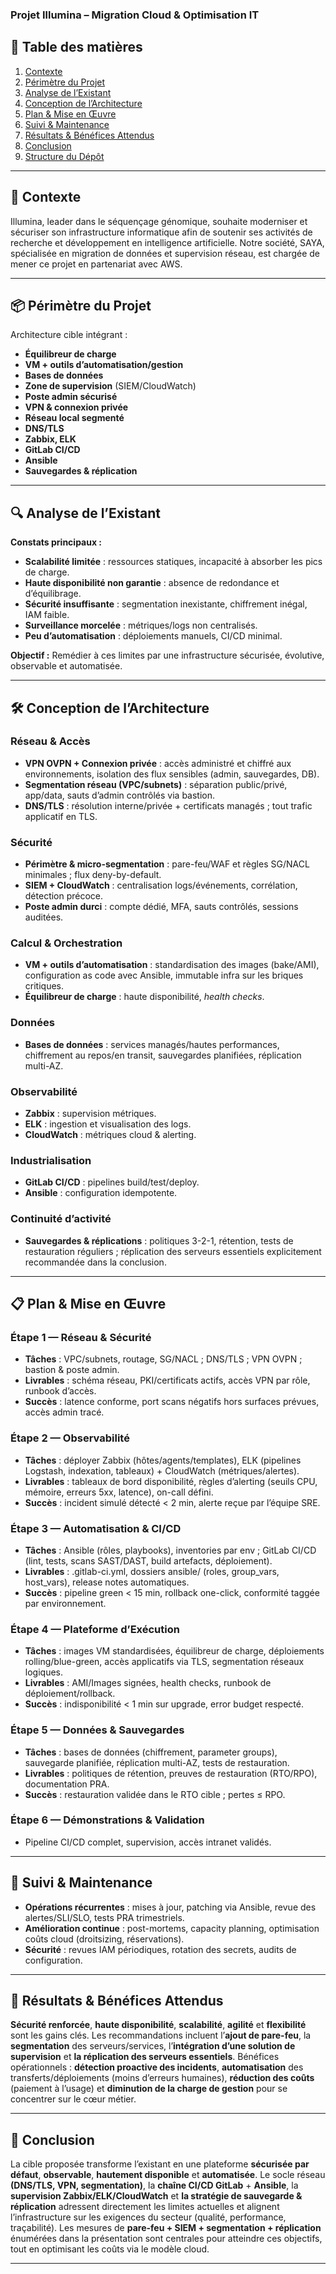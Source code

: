 ### Projet Illumina – Migration Cloud & Optimisation IT

## 📑 Table des matières
1. [Contexte](#-contexte)
2. [Périmètre du Projet](#-périmètre-du-projet)
3. [Analyse de l’Existant](#-analyse-de-lexistant)
4. [Conception de l’Architecture](#-conception-de-larchitecture)
5. [Plan & Mise en Œuvre](#-plan--mise-en-œuvre)
6. [Suivi & Maintenance](#-suivi--maintenance)
7. [Résultats & Bénéfices Attendus](#-résultats--bénéfices-attendus)
8. [Conclusion](#-conclusion)
9. [Structure du Dépôt](#-structure-du-dépôt)

---

## 📌 Contexte

Illumina, leader dans le séquençage génomique, souhaite moderniser et sécuriser son infrastructure informatique afin de soutenir ses activités de recherche et développement en intelligence artificielle. Notre société, SAYA, spécialisée en migration de données et supervision réseau, est chargée de mener ce projet en partenariat avec AWS.

---

## 📦 Périmètre du Projet
Architecture cible intégrant :
- **Équilibreur de charge**
- **VM + outils d’automatisation/gestion**
- **Bases de données**
- **Zone de supervision** (SIEM/CloudWatch)
- **Poste admin sécurisé**
- **VPN & connexion privée**
- **Réseau local segmenté**
- **DNS/TLS**
- **Zabbix, ELK**
- **GitLab CI/CD**
- **Ansible**
- **Sauvegardes & réplication**

---

## 🔍 Analyse de l’Existant
**Constats principaux :**
- **Scalabilité limitée** : ressources statiques, incapacité à absorber les pics de charge.
- **Haute disponibilité non garantie** : absence de redondance et d’équilibrage.
- **Sécurité insuffisante** : segmentation inexistante, chiffrement inégal, IAM faible.
- **Surveillance morcelée** : métriques/logs non centralisés.
- **Peu d’automatisation** : déploiements manuels, CI/CD minimal.

**Objectif :** Remédier à ces limites par une infrastructure sécurisée, évolutive, observable et automatisée.

---


## 🛠 Conception de l’Architecture

### Réseau & Accès
- **VPN OVPN + Connexion privée** : accès administré et chiffré aux environnements, isolation des flux sensibles (admin, sauvegardes, DB).
- **Segmentation réseau (VPC/subnets)** : séparation public/privé, app/data, sauts d’admin contrôlés via bastion.
- **DNS/TLS** : résolution interne/privée + certificats managés ; tout trafic applicatif en TLS.

### Sécurité
- **Périmètre & micro-segmentation** : pare-feu/WAF et règles SG/NACL minimales ; flux deny-by-default.
- **SIEM + CloudWatch** : centralisation logs/événements, corrélation, détection précoce.
- **Poste admin durci** : compte dédié, MFA, sauts contrôlés, sessions auditées.

### Calcul & Orchestration
- **VM + outils d’automatisation** : standardisation des images (bake/AMI), configuration as code avec Ansible, immutable infra sur les briques critiques.
- **Équilibreur de charge** : haute disponibilité, *health checks*.

### Données
- **Bases de données** : services managés/hautes performances, chiffrement au repos/en transit, sauvegardes planifiées, réplication multi-AZ.       

### Observabilité
- **Zabbix** : supervision métriques.
- **ELK** : ingestion et visualisation des logs.
- **CloudWatch** : métriques cloud & alerting.

### Industrialisation
- **GitLab CI/CD** : pipelines build/test/deploy.
- **Ansible** : configuration idempotente.

### Continuité d’activité
- **Sauvegardes & réplications** : politiques 3-2-1, rétention, tests de restauration réguliers ; réplication des serveurs essentiels explicitement recommandée dans la conclusion.

---

## 📋 Plan & Mise en Œuvre

### Étape 1 — Réseau & Sécurité
- **Tâches** : VPC/subnets, routage, SG/NACL ; DNS/TLS ; VPN OVPN ; bastion & poste admin.
- **Livrables** : schéma réseau, PKI/certificats actifs, accès VPN par rôle, runbook d’accès.
- **Succès** : latence conforme, port scans négatifs hors surfaces prévues, accès admin tracé.

### Étape 2 — Observabilité
- **Tâches** : déployer Zabbix (hôtes/agents/templates), ELK (pipelines Logstash, indexation, tableaux) + CloudWatch (métriques/alertes).
- **Livrables** : tableaux de bord disponibilité, règles d’alerting (seuils CPU, mémoire, erreurs 5xx, latence), on-call défini.
- **Succès** : incident simulé détecté < 2 min, alerte reçue par l’équipe SRE.

### Étape 3 — Automatisation & CI/CD
- **Tâches** : Ansible (rôles, playbooks), inventories par env ; GitLab CI/CD (lint, tests, scans SAST/DAST, build artefacts, déploiement).
- **Livrables** : .gitlab-ci.yml, dossiers ansible/ (roles, group_vars, host_vars), release notes automatiques.
- **Succès** : pipeline green < 15 min, rollback one-click, conformité taggée par environnement.

### Étape 4 — Plateforme d’Exécution
- **Tâches** : images VM standardisées, équilibreur de charge, déploiements rolling/blue-green, accès applicatifs via TLS, segmentation réseaux logiques.
- **Livrables** : AMI/Images signées, health checks, runbook de déploiement/rollback.
- **Succès** : indisponibilité < 1 min sur upgrade, error budget respecté.

### Étape 5 — Données & Sauvegardes
- **Tâches** : bases de données (chiffrement, parameter groups), sauvegarde planifiée, réplication multi-AZ, tests de restauration.
- **Livrables** : politiques de rétention, preuves de restauration (RTO/RPO), documentation PRA.
- **Succès** : restauration validée dans le RTO cible ; pertes ≤ RPO.

### Étape 6 — Démonstrations & Validation
- Pipeline CI/CD complet, supervision, accès intranet validés.

---

## 🔄 Suivi & Maintenance
- **Opérations récurrentes** : mises à jour, patching via Ansible, revue des alertes/SLI/SLO, tests PRA trimestriels.
- **Amélioration continue** : post-mortems, capacity planning, optimisation coûts cloud (droitsizing, réservations).
- **Sécurité** : revues IAM périodiques, rotation des secrets, audits de configuration.

---

## 🚀 Résultats & Bénéfices Attendus
**Sécurité renforcée**, **haute disponibilité**, **scalabilité**, **agilité** et **flexibilité** sont les gains clés.
Les recommandations incluent l’**ajout de pare-feu**, la **segmentation** des serveurs/services, l’**intégration d’une solution de supervision** et **la réplication des serveurs essentiels**.
Bénéfices opérationnels : **détection proactive des incidents**, **automatisation** des transferts/déploiements (moins d’erreurs humaines), **réduction des coûts** (paiement à l’usage) et **diminution de la charge de gestion** pour se concentrer sur le cœur métier.

---

## 🏁 Conclusion
La cible proposée transforme l’existant en une plateforme **sécurisée par défaut**, **observable**, **hautement disponible** et **automatisée**. Le socle réseau **(DNS/TLS, VPN, segmentation)**, la **chaîne CI/CD GitLab** + **Ansible**, la **supervision Zabbix/ELK/CloudWatch** et **la stratégie de sauvegarde & réplication** adressent directement les limites actuelles et alignent l’infrastructure sur les exigences du secteur (qualité, performance, traçabilité). Les mesures de **pare-feu + SIEM + segmentation + réplication** énumérées dans la présentation sont centrales pour atteindre ces objectifs, tout en optimisant les coûts via le modèle cloud.

---